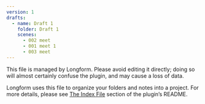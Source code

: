 ```yaml
---
version: 1
drafts:
  - name: Draft 1
    folder: Draft 1
    scenes:
      - 002 meet
      - 001 meet 1
      - 003 meet
---
```



This file is managed by Longform. Please avoid editing it directly; doing so will almost certainly confuse the plugin, and may cause a loss of data.

Longform uses this file to organize your folders and notes into a project. For more details, please see [The Index File](https://github.com/kevboh/longform#the-index-file) section of the plugin’s README.


